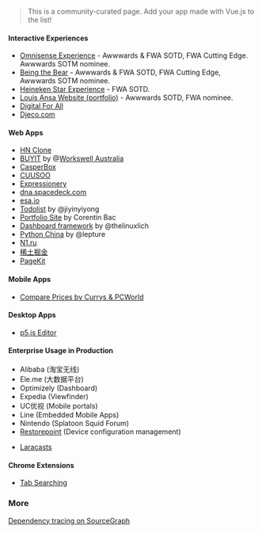 > This is a community-curated page. Add your app made with Vue.js to the list!

#### Interactive Experiences

- [Omnisense Experience](http://omnisense.net) - Awwwards & FWA SOTD, FWA Cutting Edge. Awwwards SOTM nominee.
- [Being the Bear](https://danslapeaudelours.canalplus.fr/en/) - Awwwards & FWA SOTD, FWA Cutting Edge, Awwwards SOTM nominee.
- [Heineken Star Experience](http://www.starexperience.fr/) - FWA SOTD.
- [Louis Ansa Website (portfolio)](http://louisansa.com) - Awwwards SOTD, FWA nominee.
- [Digital For All](http://www.digitalforallnow.com/en/experience)
- [Djeco.com](http://www.djeco.com/en)

#### Web Apps

* [HN Clone](https://github.com/vuejs/vue-hackernews)
* [BUYIT](http://bt.workswell.com.au) by @[Workswell Australia](http://workswell.com.au)
* [CasperBox](https://www.casperbox.com)
* [CUUSOO](https://cuusoo.com)
* [Expressionery](https://www.expressionery.com)
* [dna.spacedeck.com](https://dna.spacedeck.com)
* [esa.io](https://esa.io/)
* [Todolist](https://github.com/jiyinyiyong/todolist) by @jiyinyiyong
* [Portfolio Site](http://corentinbac.com/) by Corentin Bac
* [Dashboard framework](https://github.com/thelinuxlich/vue-dashing-js) by @thelinuxlich
* [Python China](https://python-china.org/) by @lepture
* [N1.ru](http://n1.ru)
* [稀土掘金](http://gold.xitu.io)
* [PageKit](http://pagekit.com/)

#### Mobile Apps

* [Compare Prices by Currys & PCWorld](https://play.google.com/store/apps/details?id=uk.co.dixons.compareprices&hl=en)

#### Desktop Apps

* [p5.js Editor](https://github.com/processing/p5.js-editor)

#### Enterprise Usage in Production

- Alibaba (淘宝无线)
- Ele.me (大数据平台)
- Optimizely (Dashboard)
- Expedia (Viewfinder)
- UC优视 (Mobile portals)
- Line (Embedded Mobile Apps)
- Nintendo (Splatoon Squid Forum)
- [Restorepoint](http://www.restorepoint.com) (Device configuration management)
* [Laracasts](https://laracasts.com)

#### Chrome Extensions

* [Tab Searching](https://github.com/jiyinyiyong/tab-searching)

### More

[Dependency tracing on SourceGraph](https://sourcegraph.com/github.com/yyx990803/vue/$network/dependents)